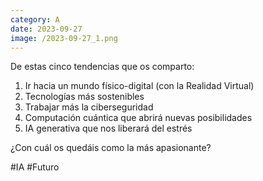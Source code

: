 ```yaml
--- 
category: A 
date: 2023-09-27 
image: /2023-09-27_1.png 
--- 
```


De estas cinco tendencias que os comparto:

1) Ir hacia un mundo físico-digital (con la Realidad Virtual)
2) Tecnologías más sostenibles
3) Trabajar más la ciberseguridad
4) Computación cuántica que abrirá nuevas posibilidades
5) IA generativa que nos liberará del estrés

¿Con cuál os quedáis como la más apasionante?

#IA #Futuro